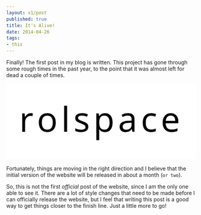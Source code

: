 ```yaml
---
layout: v1/post
published: true
title: It's Alive!
date: 2014-04-26
tags:
- this
---
```

Finally! The first post in my blog is written. This project has gone through some rough times in the past year, to the point that it was almost left for dead a couple of times.

<img class="center-block img-responsive lazyload" src="/assets/170213/logo.jpg" alt="Rolspace" />

Fortunately, things are moving in the right direction and I believe that the initial version of the website will be released in about a month (`or two`).

<!--more-->

So, this is not the first <em>official</em> post of the website, since I am the only one able to see it. There are a lot of style changes that need to be made before I can officially release the website, but I feel that writing this post is a good way to get things closer to the finish line. Just a little more to go!